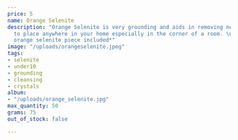 ```yaml
---
price: 5
name: Orange Selenite
description: "Orange Selenite is very grounding and aids in removing negativity. Perfect
  to place anywhere in your home especially in the corner of a room. \n\n*One raw
  orange selenite piece included*"
image: "/uploads/orangeselenite.jpeg"
tags:
- selenite
- under10
- grounding
- cleansing
- crystals
album:
- "/uploads/orange_selenite.jpg"
max_quantity: 50
grams: 75
out_of_stock: false

---
```

